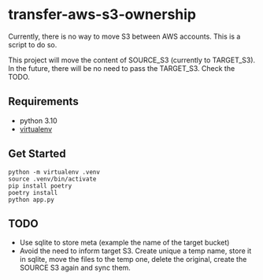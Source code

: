 # transfer-aws-s3-ownership

Currently, there is no way to move S3 between AWS accounts. This is a script to do so.

This project will move the content of SOURCE_S3 (currently to TARGET_S3). In the future, there will be no need to pass the TARGET_S3. Check the TODO.

## Requirements

- python 3.10
- [virtualenv](https://pypi.org/project/virtualenv/)

## Get Started

```
python -m virtualenv .venv
source .venv/bin/activate
pip install poetry
poetry install
python app.py
```

## TODO

- Use sqlite to store meta (example the name of the target bucket)
- Avoid the need to inform target S3. Create unique a temp name, store it in sqlite, move the files to the temp one, delete the original, create the SOURCE S3 again and sync them.
